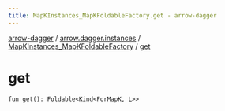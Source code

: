 ```yaml
---
title: MapKInstances_MapKFoldableFactory.get - arrow-dagger
---
```


[arrow-dagger](../../index.html) / [arrow.dagger.instances](../index.html) / [MapKInstances_MapKFoldableFactory](index.html) / [get](./get.html)

# get

`fun get(): Foldable<Kind<ForMapK, `[`L`](index.html#L)`>>`
